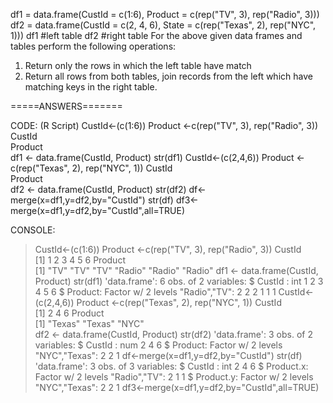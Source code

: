 df1 = data.frame(CustId = c(1:6), Product = c(rep("TV", 3), rep("Radio", 3)))
df2 = data.frame(CustId = c(2, 4, 6), State = c(rep("Texas", 2), rep("NYC", 1)))
df1 #left table
df2 #right table
For the above given data frames and tables perform the following operations:
1. Return only the rows in which the left table have match
2. Return all rows from both tables, join records from the left which have matching keys in the right table.

=====ANSWERS=======

CODE: (R Script)
CustId<-(c(1:6))
Product <-c(rep("TV", 3), rep("Radio", 3))
CustId  
Product          
df1 <- data.frame(CustId, Product)
str(df1)
CustId<-(c(2,4,6))
Product <-c(rep("Texas", 2), rep("NYC", 1))
CustId  
Product          
df2 <- data.frame(CustId, Product)
str(df2)
df<-merge(x=df1,y=df2,by="CustId")
str(df)
df3<-merge(x=df1,y=df2,by="CustId",all=TRUE)

CONSOLE: 
> CustId<-(c(1:6))
> Product <-c(rep("TV", 3), rep("Radio", 3))
> CustId  
[1] 1 2 3 4 5 6
> Product          
[1] "TV"    "TV"    "TV"    "Radio" "Radio" "Radio"
> df1 <- data.frame(CustId, Product)
> str(df1)
'data.frame':	6 obs. of  2 variables:
 $ CustId : int  1 2 3 4 5 6
 $ Product: Factor w/ 2 levels "Radio","TV": 2 2 2 1 1 1
> CustId<-(c(2,4,6))
> Product <-c(rep("Texas", 2), rep("NYC", 1))
> CustId  
[1] 2 4 6
> Product          
[1] "Texas" "Texas" "NYC"  
> df2 <- data.frame(CustId, Product)
> str(df2)
'data.frame':	3 obs. of  2 variables:
 $ CustId : num  2 4 6
 $ Product: Factor w/ 2 levels "NYC","Texas": 2 2 1
> df<-merge(x=df1,y=df2,by="CustId")
> str(df)
'data.frame':	3 obs. of  3 variables:
 $ CustId   : int  2 4 6
 $ Product.x: Factor w/ 2 levels "Radio","TV": 2 1 1
 $ Product.y: Factor w/ 2 levels "NYC","Texas": 2 2 1
> df3<-merge(x=df1,y=df2,by="CustId",all=TRUE)
